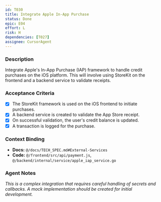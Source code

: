```yaml
---
id: T030
title: Integrate Apple In-App Purchase
status: Done
epic: E04
effort: L
risk: H
dependencies: [T027]
assignee: CursorAgent
---
```


### Description

Integrate Apple's In-App Purchase (IAP) framework to handle credit purchases on the iOS platform. This will involve using StoreKit on the frontend and a backend service to validate receipts.

### Acceptance Criteria

- [x] The StoreKit framework is used on the iOS frontend to initiate purchases.
- [x] A backend service is created to validate the App Store receipt.
- [x] On successful validation, the user's credit balance is updated.
- [x] A transaction is logged for the purchase.

### Context Binding

- **Docs:** `@/docs/TECH_SPEC.md#External-Services`
- **Code:** `@/frontend/src/api/payment.js`, `@/backend/internal/service/apple_iap_service.go`

### Agent Notes

*This is a complex integration that requires careful handling of secrets and callbacks. A mock implementation should be created for initial development.* 
